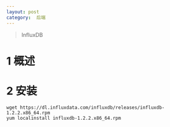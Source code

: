 ```yaml
---
layout: post
category:  后端
---
```

> InfluxDB

# 1 概述

# 2 安装

```
wget https://dl.influxdata.com/influxdb/releases/influxdb-1.2.2.x86_64.rpm
yum localinstall influxdb-1.2.2.x86_64.rpm
```